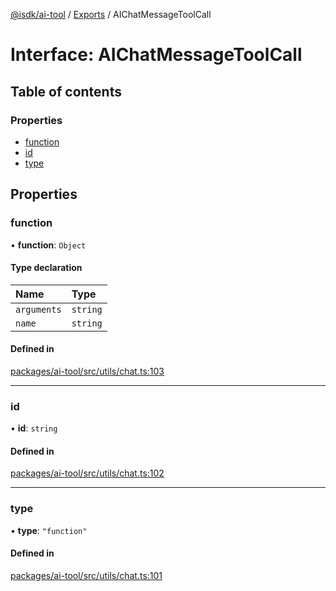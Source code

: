 [@isdk/ai-tool](../README.md) / [Exports](../modules.md) / AIChatMessageToolCall

# Interface: AIChatMessageToolCall

## Table of contents

### Properties

- [function](AIChatMessageToolCall.md#function)
- [id](AIChatMessageToolCall.md#id)
- [type](AIChatMessageToolCall.md#type)

## Properties

### function

• **function**: `Object`

#### Type declaration

| Name | Type |
| :------ | :------ |
| `arguments` | `string` |
| `name` | `string` |

#### Defined in

[packages/ai-tool/src/utils/chat.ts:103](https://github.com/isdk/ai-tool.js/blob/262bec683a365fd77a8c1ea7cbf9a636e19c4ce2/src/utils/chat.ts#L103)

___

### id

• **id**: `string`

#### Defined in

[packages/ai-tool/src/utils/chat.ts:102](https://github.com/isdk/ai-tool.js/blob/262bec683a365fd77a8c1ea7cbf9a636e19c4ce2/src/utils/chat.ts#L102)

___

### type

• **type**: ``"function"``

#### Defined in

[packages/ai-tool/src/utils/chat.ts:101](https://github.com/isdk/ai-tool.js/blob/262bec683a365fd77a8c1ea7cbf9a636e19c4ce2/src/utils/chat.ts#L101)
